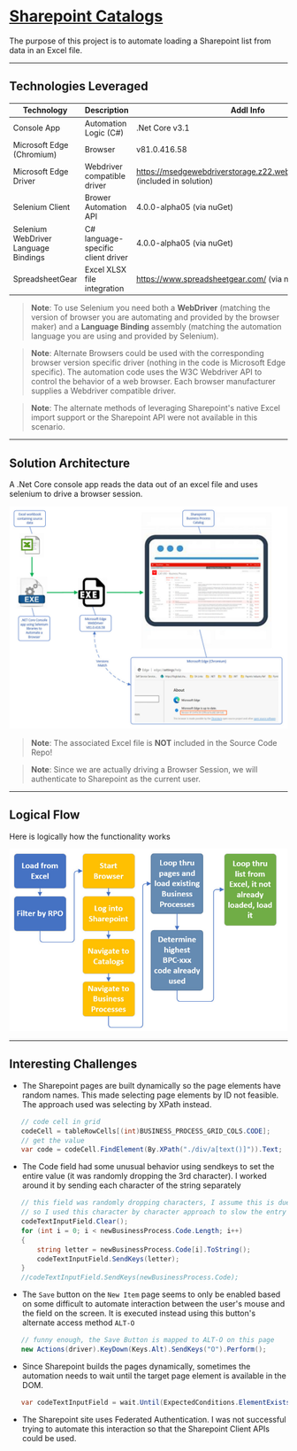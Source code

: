 # [Sharepoint Catalogs](https://github.com/TomBruns/SharepointCatalogs)

The purpose of this project is to automate loading a Sharepoint list from data in an Excel file.

---
## Technologies Leveraged
|Technology | Description | Addl Info |
|---- | ------------ | ------- |
| Console App  | Automation Logic (C#) | .Net Core v3.1 |
| Microsoft Edge (Chromium) | Browser | v81.0.416.58 |
| Microsoft Edge Driver | Webdriver compatible driver | https://msedgewebdriverstorage.z22.web.core.windows.net/ (included in solution) |
| Selenium Client | Brower Automation API | 4.0.0-alpha05 (via nuGet) |
| Selenium WebDriver Language Bindings | C# language-specific client driver | 4.0.0-alpha05 (via nuGet) |
| SpreadsheetGear | Excel XLSX file integration | https://www.spreadsheetgear.com/ (via nuget)

> **Note**: To use Selenium you need both a **WebDriver** (matching the version of browser you are automating and provided by the browser maker) and a **Language Binding** assembly (matching the automation language you are using and provided by Selenium).

> **Note**: Alternate Browsers could be used with the corresponding browser version specific driver (nothing in the code is Microsoft Edge specific).  The automation code uses the W3C Webdriver API to control the behavior of a web browser.  Each browser manufacturer supplies a Webdriver compatible driver.

> **Note**: The alternate methods of leveraging Sharepoint's native Excel import support or the Sharepoint API were not available in this scenario.
---
## Solution Architecture

A .Net Core console app reads the data out of an excel file and uses selenium to drive a browser session.

![CSProj Changes](images/Architecture.jpg?raw=true)

> **Note**: The associated Excel file is **NOT** included in the Source Code Repo!

> **Note**: Since we are actually driving a Browser Session, we will authenticate to Sharepoint as the current user.
---
## Logical Flow

Here is logically how the functionality works

![CSProj Changes](images/Logical_Process.jpg?raw=true)

---
## Interesting Challenges

* The Sharepoint pages are built dynamically so the page elements have random names.  This made selecting page elements by ID not feasible.  The approach used was selecting by XPath instead.

```csharp
   // code cell in grid
   codeCell = tableRowCells[(int)BUSINESS_PROCESS_GRID_COLS.CODE];
   // get the value
   var code = codeCell.FindElement(By.XPath("./div/a[text()]")).Text;
```
* The Code field had some unusual behavior using sendkeys to set the entire value (it was randomly dropping the 3rd character).  I worked around it by sending each character of the string separately
```csharp
   // this field was randomly dropping characters, I assume this is due to something unique about this field
   // so I used this character by character approach to slow the entry down
   codeTextInputField.Clear();
   for (int i = 0; i < newBusinessProcess.Code.Length; i++)
   {
       string letter = newBusinessProcess.Code[i].ToString();
       codeTextInputField.SendKeys(letter);
   }
   //codeTextInputField.SendKeys(newBusinessProcess.Code);
```
* The `Save` button on the `New Item` page seems to only be enabled based on some difficult to automate interaction between the user's mouse and the field on the screen. It is executed instead using this button's alternate access method `ALT-O`

```csharp
   // funny enough, the Save Button is mapped to ALT-O on this page
   new Actions(driver).KeyDown(Keys.Alt).SendKeys("O").Perform();
```

* Since Sharepoint builds the pages dynamically, sometimes the automation needs to wait until the target page element is available in the DOM.

```csharp
   var codeTextInputField = wait.Until(ExpectedConditions.ElementExists(By.XPath("//input[@title='Code Required Field']")));
```

* The Sharepoint site uses Federated Authentication.  I was not successful trying to automate this interaction so that the Sharepoint Client APIs could be used.
